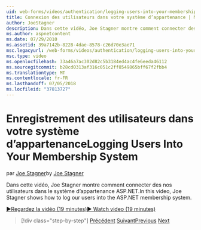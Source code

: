 ```yaml
---
uid: web-forms/videos/authentication/logging-users-into-your-membership-system
title: Connexion des utilisateurs dans votre système d’appartenance | Microsoft Docs
author: JoeStagner
description: Dans cette vidéo, Joe Stagner montre comment connecter des nos utilisateurs dans le système d’appartenance ASP.NET.
ms.author: aspnetcontent
ms.date: 07/29/2010
ms.assetid: 39a7142b-8228-4dae-8578-c26d70e3ae71
msc.legacyurl: /web-forms/videos/authentication/logging-users-into-your-membership-system
msc.type: video
ms.openlocfilehash: 33a46a7ac302d82c5b3184ed4ac4fe6eeda46112
ms.sourcegitcommit: b28cd0313af316c051c2ff8549865bff67f2fbb4
ms.translationtype: MT
ms.contentlocale: fr-FR
ms.lasthandoff: 07/05/2018
ms.locfileid: "37813727"
---
```

<a name="logging-users-into-your-membership-system"></a><span data-ttu-id="bb1b3-103">Enregistrement des utilisateurs dans votre système d’appartenance</span><span class="sxs-lookup"><span data-stu-id="bb1b3-103">Logging Users Into Your Membership System</span></span>
====================
<span data-ttu-id="bb1b3-104">par [Joe Stagner](https://github.com/JoeStagner)</span><span class="sxs-lookup"><span data-stu-id="bb1b3-104">by [Joe Stagner](https://github.com/JoeStagner)</span></span>

<span data-ttu-id="bb1b3-105">Dans cette vidéo, Joe Stagner montre comment connecter des nos utilisateurs dans le système d’appartenance ASP.NET.</span><span class="sxs-lookup"><span data-stu-id="bb1b3-105">In this video, Joe Stagner shows how to log our users into the ASP.NET membership system.</span></span>

[<span data-ttu-id="bb1b3-106">&#9654;Regardez la vidéo (19 minutes)</span><span class="sxs-lookup"><span data-stu-id="bb1b3-106">&#9654; Watch video (19 minutes)</span></span>](https://channel9.msdn.com/Blogs/ASP-NET-Site-Videos/logging-users-into-your-membership-system)

> [!div class="step-by-step"]
> <span data-ttu-id="bb1b3-107">[Précédent](adding-users-to-your-membership-system.md)
> [Suivant](implement-the-registration-verification-pattern.md)</span><span class="sxs-lookup"><span data-stu-id="bb1b3-107">[Previous](adding-users-to-your-membership-system.md)
[Next](implement-the-registration-verification-pattern.md)</span></span>
